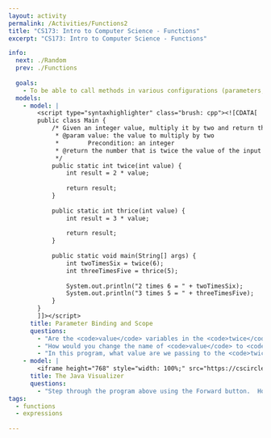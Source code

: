 ```yaml
---
layout: activity
permalink: /Activities/Functions2
title: "CS173: Intro to Computer Science - Functions"
excerpt: "CS173: Intro to Computer Science - Functions"

info:
  next: ./Random
  prev: ./Functions
  
  goals: 
    - To be able to call methods in various configurations (parameters, return values)
  models:
    - model: |
        <script type="syntaxhighlighter" class="brush: cpp"><![CDATA[
        public class Main {
            /* Given an integer value, multiply it by two and return that value
             * @param value: the value to multiply by two
             *        Precondition: an integer
             * @return the number that is twice the value of the input variable
             */
            public static int twice(int value) {
                int result = 2 * value;
                
                return result;
            }
            
            public static int thrice(int value) {
                int result = 3 * value;
                
                return result;
            }
            
            public static void main(String[] args) {
                int twoTimesSix = twice(6);
                int threeTimesFive = thrice(5);
                
                System.out.println("2 times 6 = " + twoTimesSix);
                System.out.println("3 times 5 = " + threeTimesFive);
            }
        }
        ]]></script>     
      title: Parameter Binding and Scope
      questions:
        - "Are the <code>value</code> variables in the <code>twice</code> and <code>thrice</code> functions the same variable, or different variables?  How about <code>result</code>?"
        - "How would you change the name of <code>value</code> to <code>inputValue</code>?"
        - "In this program, what value are we passing to the <code>twice</code> function?"
    - model: |
        <iframe height="768" style="width: 100%;" src="https://cscircles.cemc.uwaterloo.ca/java_visualize/iframe-embed.html?faking_cpp=false#data=%7B%22user_script%22%3A%22public%20class%20Main%20%7B%5Cn%20%20%20%20%2F*%20Given%20an%20integer%20value%2C%20multiply%20it%20by%20two%20and%20return%20that%20value%5Cn%20%20%20%20%20*%20%40param%20value%3A%20the%20value%20to%20multiply%20by%20two%5Cn%20%20%20%20%20*%20%20%20%20%20%20%20%20Precondition%3A%20an%20integer%5Cn%20%20%20%20%20*%20%40return%20the%20number%20that%20is%20twice%20the%20value%20of%20the%20input%20variable%5Cn%20%20%20%20%20*%2F%5Cn%20%20%20%20public%20static%20int%20twice(int%20value)%20%7B%5Cn%20%20%20%20%20%20%20%20int%20result%20%3D%202%20*%20value%3B%5Cn%20%20%20%20%20%20%20%20%20%5Cn%20%20%20%20%20%20%20%20return%20result%3B%5Cn%20%20%20%20%7D%5Cn%20%20%20%20%20%5Cn%20%20%20%20public%20static%20int%20thrice(int%20value)%20%7B%5Cn%20%20%20%20%20%20%20%20int%20result%20%3D%203%20*%20value%3B%5Cn%20%20%20%20%20%20%20%20%20%5Cn%20%20%20%20%20%20%20%20return%20result%3B%5Cn%20%20%20%20%7D%5Cn%20%20%20%20%20%5Cn%20%20%20%20public%20static%20void%20main(String%5B%5D%20args)%20%7B%5Cn%20%20%20%20%20%20%20%20int%20twoTimesSix%20%3D%20twice(6)%3B%5Cn%20%20%20%20%20%20%20%20int%20threeTimesFive%20%3D%20thrice(5)%3B%5Cn%20%20%20%20%20%20%20%20%20%5Cn%20%20%20%20%20%20%20%20System.out.println(%5C%222%20times%206%20%3D%20%5C%22%20%2B%20twoTimesSix)%3B%5Cn%20%20%20%20%20%20%20%20System.out.println(%5C%223%20times%205%20%3D%20%5C%22%20%2B%20threeTimesFive)%3B%5Cn%20%20%20%20%7D%5Cn%7D%22%2C%22options%22%3A%7B%22showStringsAsValues%22%3Atrue%2C%22showAllFields%22%3Afalse%7D%2C%22args%22%3A%5B%5D%2C%22stdin%22%3A%22%22%7D&cumulative=false&heapPrimitives=false&drawParentPointers=false&textReferences=false&showOnlyOutputs=false&py=3&curInstr=0&resizeContainer=true&highlightLines=true&rightStdout=true" frameborder="0" scrolling="yes"></iframe>
      title: The Java Visualizer
      questions:
        - "Step through the program above using the Forward button.  How many times does a <code>value</code> variable get declared, and in what frame each time?"
tags:
  - functions
  - expressions
  
---
```


